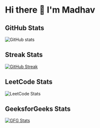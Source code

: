 # Hi there 👋 I'm Madhav

##  GitHub Stats
![GitHub stats](https://github-readme-stats.vercel.app/api?username=Madhav181103&show_icons=true&theme=tokyonight)

##  Streak Stats
[![GitHub Streak](https://github-readme-streak-stats.herokuapp.com/?user=Madhav181103&theme=tokyonight)](https://git.io/streak-stats)

##  LeetCode Stats
![LeetCode Stats](https://leetcard.jacoblin.cool/Madhav_Dang?theme=dark&font=Nunito&ext=heatmap)

##  GeeksforGeeks Stats
[![GFG Stats](https://gfgstatscard.vercel.app/madhavza0i?theme=dark)](https://www.geeksforgeeks.org/user/madhavza0i/)
